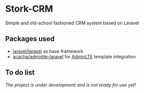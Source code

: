 # Stork-CRM

Simple and old-school fashioned CRM system based on Laravel

## Packages used
* [laravel/laravel](https://github.com/laravel/laravel) as base framework
* [acacha/adminlte-laravel](https://github.com/acacha/adminlte-laravel) for [AdminLTE](https://github.com/almasaeed2010/AdminLTE) template integration

## To do list
*The project is under development and is not ready for use yet!*